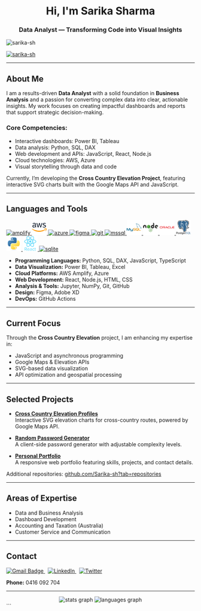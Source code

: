 <h1 align="center">Hi, I'm Sarika Sharma</h1>
<h3 align="center">Data Analyst — Transforming Code into Visual Insights</h3>

<p align="left">
  <img src="https://komarev.com/ghpvc/?username=sarika-sh&label=Profile%20views&color=0e75b6&style=flat" alt="sarika-sh" />
</p>

<p align="left">
  <a href="https://github.com/ryo-ma/github-profile-trophy">
    <img src="https://github-profile-trophy.vercel.app/?username=sarika-sh" alt="sarika-sh" />
  </a>
</p>

---

## About Me

I am a results-driven **Data Analyst** with a solid foundation in **Business Analysis** and a passion for converting complex data into clear, actionable insights. My work focuses on creating impactful dashboards and reports that support strategic decision-making.

### Core Competencies:
- Interactive dashboards: Power BI, Tableau  
- Data analysis: Python, SQL, DAX  
- Web development and APIs: JavaScript, React, Node.js  
- Cloud technologies: AWS, Azure  
- Visual storytelling through data and code  

Currently, I’m developing the **Cross Country Elevation Project**, featuring interactive SVG charts built with the Google Maps API and JavaScript.

---

## Languages and Tools

<p align="left">
  <a href="https://aws.amazon.com/amplify/" target="_blank">
    <img src="https://docs.amplify.aws/assets/logo-dark.svg" alt="amplify" width="40" height="40"/>
  </a>
  <a href="https://aws.amazon.com" target="_blank">
    <img src="https://raw.githubusercontent.com/devicons/devicon/master/icons/amazonwebservices/amazonwebservices-original-wordmark.svg" alt="aws" width="40" height="40"/>
  </a>
  <a href="https://azure.microsoft.com/en-in/" target="_blank">
    <img src="https://www.vectorlogo.zone/logos/microsoft_azure/microsoft_azure-icon.svg" alt="azure" width="40" height="40"/>
  </a>
  <a href="https://www.figma.com/" target="_blank">
    <img src="https://www.vectorlogo.zone/logos/figma/figma-icon.svg" alt="figma" width="40" height="40"/>
  </a>
  <a href="https://git-scm.com/" target="_blank">
    <img src="https://www.vectorlogo.zone/logos/git-scm/git-scm-icon.svg" alt="git" width="40" height="40"/>
  </a>
  <a href="https://www.microsoft.com/en-us/sql-server" target="_blank">
    <img src="https://www.svgrepo.com/show/303229/microsoft-sql-server-logo.svg" alt="mssql" width="40" height="40"/>
  </a>
  <a href="https://www.mysql.com/" target="_blank">
    <img src="https://raw.githubusercontent.com/devicons/devicon/master/icons/mysql/mysql-original-wordmark.svg" alt="mysql" width="40" height="40"/>
  </a>
  <a href="https://nodejs.org" target="_blank">
    <img src="https://raw.githubusercontent.com/devicons/devicon/master/icons/nodejs/nodejs-original-wordmark.svg" alt="nodejs" width="40" height="40"/>
  </a>
  <a href="https://www.oracle.com/" target="_blank">
    <img src="https://raw.githubusercontent.com/devicons/devicon/master/icons/oracle/oracle-original.svg" alt="oracle" width="40" height="40"/>
  </a>
  <a href="https://www.postgresql.org" target="_blank">
    <img src="https://raw.githubusercontent.com/devicons/devicon/master/icons/postgresql/postgresql-original-wordmark.svg" alt="postgresql" width="40" height="40"/>
  </a>
  <a href="https://www.python.org" target="_blank">
    <img src="https://raw.githubusercontent.com/devicons/devicon/master/icons/python/python-original.svg" alt="python" width="40" height="40"/>
  </a>
  <a href="https://reactjs.org/" target="_blank">
    <img src="https://raw.githubusercontent.com/devicons/devicon/master/icons/react/react-original-wordmark.svg" alt="react" width="40" height="40"/>
  </a>
  <a href="https://www.sqlite.org/" target="_blank">
    <img src="https://www.vectorlogo.zone/logos/sqlite/sqlite-icon.svg" alt="sqlite" width="40" height="40"/>
  </a>
</p>

- **Programming Languages:** Python, SQL, DAX, JavaScript, TypeScript  
- **Data Visualization:** Power BI, Tableau, Excel  
- **Cloud Platforms:** AWS Amplify, Azure  
- **Web Development:** React, Node.js, HTML, CSS  
- **Analysis & Tools:** Jupyter, NumPy, Git, GitHub  
- **Design:** Figma, Adobe XD  
- **DevOps:** GitHub Actions  

---

## Current Focus

Through the **Cross Country Elevation** project, I am enhancing my expertise in:

- JavaScript and asynchronous programming  
- Google Maps & Elevation APIs  
- SVG-based data visualization  
- API optimization and geospatial processing  

---

## Selected Projects

- **[Cross Country Elevation Profiles](https://github.com/Sarika-sh/cross-country-elevation)**  
  Interactive SVG elevation charts for cross-country routes, powered by Google Maps API.

- **[Random Password Generator](https://github.com/Sarika-sh/password-generator)**  
  A client-side password generator with adjustable complexity levels.

- **[Personal Portfolio](https://github.com/Sarika-sh/My-Personal-Portfolio)**  
  A responsive web portfolio featuring skills, projects, and contact details.

Additional repositories: [github.com/Sarika-sh?tab=repositories](https://github.com/Sarika-sh?tab=repositories)

---

## Areas of Expertise

- Data and Business Analysis  
- Dashboard Development  
- Accounting and Taxation (Australia)  
- Customer Service and Communication  

---

## Contact

<a href="mailto:sarika.sharma202209@gmail.com">
  <img src="https://img.shields.io/badge/Gmail-D14836?style=for-the-badge&logo=gmail&logoColor=white" alt="Gmail Badge">
</a>
&nbsp;
<a href="https://linkedin.com/in/sarika-/" target="_blank">
  <img src="https://raw.githubusercontent.com/rahuldkjain/github-profile-readme-generator/master/src/images/icons/Social/linked-in-alt.svg" alt="LinkedIn" height="30" width="40" />
</a>
&nbsp;
<a href="https://x.com/Sar21sh" target="_blank">
  <img src="https://cdn-icons-png.flaticon.com/512/733/733579.png" alt="Twitter" height="30" width="40" />
</a>

**Phone:** 0416 092 704  
<!-- Fun fact removed for more professional tone -->

---

<div align="center">
  <img src="https://github-readme-stats.vercel.app/api?username=sarika-sh&hide_title=false&hide_rank=false&show_icons=true&include_all_commits=true&count_private=true&disable_animations=false&theme=dracula&locale=en&hide_border=false" height="150" alt="stats graph"  />
  <img src="https://github-readme-stats.vercel.app/api/top-langs?username=sarika-sh&locale=en&hide_title=false&layout=compact&card_width=320&langs_count=5&theme=dracula&hide_border=false" height="150" alt="languages graph"  />
</div>
```


